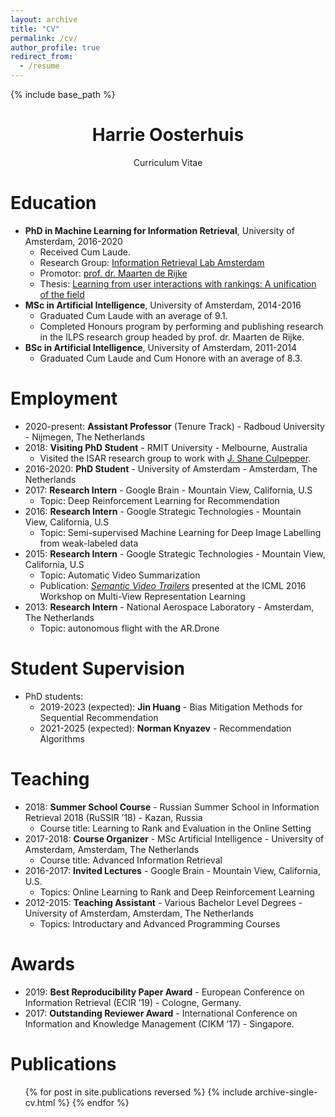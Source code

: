 ```yaml
---
layout: archive
title: "CV"
permalink: /cv/
author_profile: true
redirect_from:
  - /resume
---
```


{% include base_path %}

<h1 style="text-align: center;"> Harrie Oosterhuis </h1>
<p style="text-align: center;"> Curriculum Vitae  </p>

Education
======
* **PhD in Machine Learning for Information Retrieval**, University of Amsterdam, 2016-2020
  * Received Cum Laude.
  * Research Group: [Information Retrieval Lab Amsterdam](https://irlab.science.uva.nl/)
  * Promotor: [prof. dr. Maarten de Rijke](https://staff.fnwi.uva.nl/m.derijke/)
  * Thesis: [Learning from user interactions with rankings: A unification of the field](../publication/2021-phd-thesis)
* **MSc in Artificial Intelligence**, University of Amsterdam, 2014-2016
  * Graduated Cum Laude with an average of 9.1.
  * Completed Honours program by performing and publishing research in the ILPS research group headed by prof. dr. Maarten de Rijke.
* **BSc in Artificial Intelligence**, University of Amsterdam, 2011-2014
  * Graduated Cum Laude and Cum Honore with an average of 8.3.

Employment
======
* 2020-present: **Assistant Professor** (Tenure Track) - Radboud University - Nijmegen, The Netherlands
* 2018: **Visiting PhD Student** - RMIT University - Melbourne, Australia
  * Visited the ISAR research group to work with [J. Shane Culpepper](http://culpepper.io/).
* 2016-2020: **PhD Student** - University of Amsterdam - Amsterdam, The Netherlands
* 2017: **Research Intern** - Google Brain - Mountain View, California, U.S
  * Topic: Deep Reinforcement Learning for Recommendation
* 2016: **Research Intern** - Google Strategic Technologies - Mountain View, California, U.S
  * Topic: Semi-supervised Machine Learning for Deep Image Labelling from weak-labeled data
* 2015: **Research Intern** - Google Strategic Technologies - Mountain View, California, U.S
  * Topic: Automatic Video Summarization
  * Publication: *[Semantic Video Trailers](../publication/2016-trailers)* presented at the ICML 2016 Workshop on Multi-View Representation Learning
* 2013: **Research Intern** - National Aerospace Laboratory - Amsterdam, The Netherlands
  * Topic: autonomous flight with the AR.Drone

Student Supervision
======
* PhD students:
  * 2019-2023 (expected): **Jin Huang** - Bias Mitigation Methods for Sequential Recommendation
  * 2021-2025 (expected): **Norman Knyazev** - Recommendation Algorithms

Teaching
======
* 2018: **Summer School Course** - Russian Summer School in Information Retrieval 2018 (RuSSIR ’18) - Kazan, Russia
  * Course title: Learning to Rank and Evaluation in the Online Setting
* 2017-2018: **Course Organizer** - MSc Artificial Intelligence - University of Amsterdam, Amsterdam, The Netherlands
  * Course title: Advanced Information Retrieval
* 2016-2017: **Invited Lectures** - Google Brain - Mountain View, California, U.S.
  * Topics: Online Learning to Rank and Deep Reinforcement Learning
* 2012-2015: **Teaching Assistant** - Various Bachelor Level Degrees - University of Amsterdam, Amsterdam, The Netherlands
  * Topics: Introductary and Advanced Programming Courses

Awards
======
* 2019: **Best Reproducibility Paper Award** - European Conference on Information Retrieval (ECIR ’19) - Cologne, Germany.
* 2017: **Outstanding Reviewer Award** - International Conference on Information and Knowledge Management (CIKM ’17) - Singapore.


Publications
======
  <ul>{% for post in site.publications reversed %}
    {% include archive-single-cv.html %}
  {% endfor %}</ul>

<!-- 
  
Talks
======
  <ul>{% for post in site.talks %}
    {% include archive-single-talk-cv.html %}
  {% endfor %}</ul>
  
Teaching
======
  <ul>{% for post in site.teaching %}
    {% include archive-single-cv.html %}
  {% endfor %}</ul>
  
Service and leadership
======
* Currently signed in to 43 different slack teams -->
